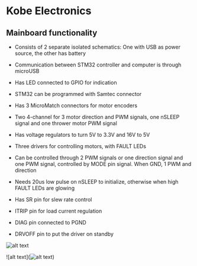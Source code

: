 # Kobe Electronics


## Mainboard functionality

- Consists of 2 separate isolated schematics: One with USB as power source, the other has battery

- Communication between STM32 controller and computer is through microUSB

- Has LED connected to GPIO for indication

- STM32 can be programmed with Samtec connector

- Has 3 MicroMatch connectors for motor encoders

- Two 4-channel for 3 motor direction and PWM signals, one nSLEEP signal and one thrower motor PWM signal

- Has voltage regulators to turn 5V to 3.3V and 16V to 5V

- Three drivers for controlling motors, with FAULT LEDs

- Can be controlled through 2 PWM signals or one direction signal and one PWM signal, controlled by MODE pin signal. When GND, 1 PWM and direction

- Needs 20us low pulse on nSLEEP to initialize, otherwise when high FAULT LEDs are glowing

- Has SR pin for slew rate control

- ITRIP pin for load current regulation

- DIAG pin connected to PGND

- DRVOFF pin to put the driver on standby

![alt text](https://github.com/ut-robotics/picr21-team-kobe/blob/main/Kobe_Elektronics/Mainboard_footprint_w_desc.png)

![alt text](![alt text](https://github.com/ut-robotics/picr21-team-kobe/blob/main/Kobe_Elektronics/Driver_footprint_w_desc.png))
